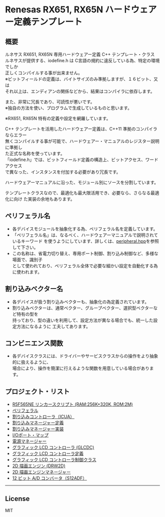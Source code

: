 Renesas RX651, RX65N ハードウェアー定義テンプレート
=========

## 概要
ルネサス RX651, RX65N 専用ハードウェアー定義 C++ テンプレート・クラス   
ルネサスが提供する、iodefine.h は C言語の規約に違反している為、特定の環境でしか   
正しくコンパイルする事が出来ません。   
※ビットフィールドの定義は、バイトサイズのみ準拠しますが、１６ビット、又は   
それ以上は、エンディアンの関係などから、結果はコンパイラに依存します。
   
また、非常に冗長であり、可読性が悪いです。   
※独自の方法を使い、プログラムで生成しているものと思います。   
   
※RX651, RX65N 特有の定義や設定を網羅しています。
   
C++ テンプレートを活用したハードウェアー定義は、C++11 準拠のコンパイラならエラー   
無くコンパイルする事が可能で、ハードウェアー・マニュアルのレジスター説明に準拠し   
た正式な名称を使っています。   
「iodefine.h」では、ビットフィールド定義の構造上、ビットアクセス、ワードアクセス   
で異なった、インスタンスを付加する必要があり冗長です。
   
ハードウェアーマニュアルに沿った、モジュール別にソースを分割しています。   
   
テンプレートクラスなので、最適化も最大限活用でき、必要なら、さらなる最適化に向け
た実装の余地もあります。   
   
## ペリフェラル名
 - 各デバイスモジュールを抽象化する為、ペリフェラル名を定義しています。
 - 「ペリフェラル名」は、なるべく、ハードウェアーマニュアルで説明されているキーワード
を使うようにしています、詳しくは、[peripheral.hpp](peripheral.hpp?ts=4)を参照して下さい。
 - この名称は、省電力切り替え、専用ポート制御、割り込み制御など、多様な場面で、識別子    
として使われており、ペリフェラル全体で必要な細かい設定を自動化する為に使われます。
   
## 割り込みベクター名
 - 各デバイスが扱う割り込みベクターも、抽象化の為定義されています。
 - 割り込みベクターは、通常ベクター、グループベクター、選択型ベクターなど特有の型を   
持っており、型の違いを利用して、設定方法が異なる場合でも、統一した設定方法になるように
工夫してあります。   
   
## コンビニエンス関数
 - 各デバイスクラスには、ドライバーやサービスクラスからの操作をより抽象的に扱えるように、   
場合により、操作を簡潔に行えるような関数を用意している場合があります。
   
## プロジェクト・リスト
 - [R5F565NE リンカースクリプト (RAM:256K+320K, ROM:2M)](R5F565NE.ld?ts=4)
 - [ペリフェラル](peripheral.hpp?ts=4)
 - [割り込みコントローラ（ICUA）](icu.hpp?ts=4)
 - [割り込みマネージャー定義](icu_mgr.hpp?ts=4)
 - [割り込みマネージャー実装](icu_mgr.cpp?ts=4)
 - [I/Oポート・マップ](port_map.hpp?ts=4)
 - [電源マネージャー](power_mgr.hpp?ts=4)
 - [グラフィック LCD コントローラ (GLCDC)](glcdc.hpp?ts=4)
 - [グラフィック LCD コントローラ定義](glcdc_def.hpp?ts=4)
 - [グラフィック LCD コントローラ制御クラス](glcdc_io.hpp?ts=4)
 - [2D 描画エンジン (DRW2D)](drw2d.hpp?ts=4)
 - [2D 描画エンジンマネージャー](drw2d_mgr.hpp?ts=4)
 - [12 ビット A/D コンバータ（S12ADF）](s12adf.hpp?ts=4)
   
-----
   
License
----

MIT

